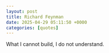 ```yaml
---
layout: post
title: Richard Feynman
date: 2025-04-29 05:11:50 +0000
categories: [quotes]
---
```


What I cannot build, I do not understand.  

